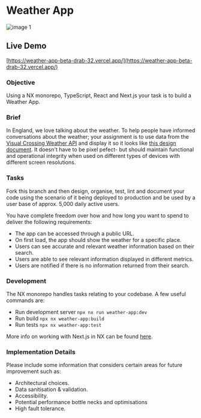 # Weather App

![image 1](https://github.com/echo724/notion2md/assets/78376735/6b880ad1-3ff2-4cdd-8d06-ff708314772d)

## Live Demo

[https://weather-app-beta-drab-32.vercel.app/](https://weather-app-beta-drab-32.vercel.app/)

### Objective

Using a NX monorepo, TypeScript, React and Next.js your task is to build a Weather App.

### Brief

In England, we love talking about the weather. To help people have informed conversations about the weather; your assignment is to use data from the [Visual Crossing Weather API](https://www.visualcrossing.com/resources/documentation/weather-api/timeline-weather-api/) and display it so it looks like [this design document](https://www.figma.com/file/FNdVsOUJA53CWMW9mnraYk/Weather-App?type=design&node-id=0%3A1&t=FPsFSmGIgDaH48F6-1). It doesn't have to be pixel pefect- but should maintain functional and operational integrity when used on different types of devices with different screen resolutions.

### Tasks

Fork this branch and then design, organise, test, lint and document your code using the scenario of it being deployed to production and be used by a user base of approx. 5,000 daily active users.

You have complete freedom over how and how long you want to spend to deliver the following requirements:

- The app can be accessed through a public URL.
- On first load, the app should show the weather for a specific place.
- Users can see accurate and relevant weather information based on their search.
- Users are able to see relevant information displayed in different metrics.
- Users are notified if there is no information returned from their search.

### Development

The NX monorepo handles tasks relating to your codebase. A few useful commands are:

- Run development server `npx nx run weather-app:dev`
- Run build `npx nx weather-app:build`
- Run tests `npx nx weather-app:test`

More info on working with Next.js in NX can be found [here](https://nx.dev/packages/next#setting-up-next.js).

### Implementation Details

Please include some information that considers certain areas for future improvement such as:

- Architectural choices.
- Data sanitisation & validation.
- Accessibility.
- Potential performance bottle necks and optimisations
- High fault tolerance.
